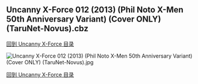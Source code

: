 ## Uncanny X-Force 012 (2013) (Phil Noto X-Men 50th Anniversary Variant) (Cover ONLY) (TaruNet-Novus).cbz


[回到 Uncanny X-Force 目录](https://github.com/alicewish/markdown/blob/master/series/Uncanny-X-Force.md)


![Uncanny X-Force 012 (2013) (Phil Noto X-Men 50th Anniversary Variant) (Cover ONLY) (TaruNet-Novus).jpg](https://wx1.sinaimg.cn/large/6a9fdecaly1fr0yh0hnzxj21kw2enhdt.jpg)

[回到 Uncanny X-Force 目录](https://github.com/alicewish/markdown/blob/master/series/Uncanny-X-Force.md)

